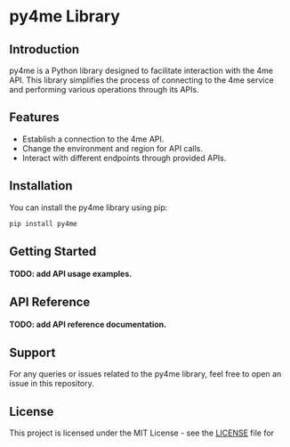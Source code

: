 # py4me Library

## Introduction
py4me is a Python library designed to facilitate interaction with the 4me API. This library simplifies the process of connecting to the 4me service and performing various operations through its APIs.

## Features
- Establish a connection to the 4me API.
- Change the environment and region for API calls.
- Interact with different endpoints through provided APIs.

## Installation
You can install the py4me library using pip:
```bash
pip install py4me
```

## Getting Started
#### TODO: add API usage examples.

## API Reference
#### TODO: add API reference documentation.
## Support
For any queries or issues related to the py4me library, feel free to open an issue in this repository.

## License
This project is licensed under the MIT License - see the [LICENSE](LICENSE) file for